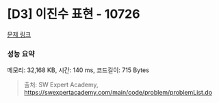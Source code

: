 # [D3] 이진수 표현 - 10726 

[문제 링크](https://swexpertacademy.com/main/code/problem/problemDetail.do?contestProbId=AXRSXf_a9qsDFAXS) 

### 성능 요약

메모리: 32,168 KB, 시간: 140 ms, 코드길이: 715 Bytes



> 출처: SW Expert Academy, https://swexpertacademy.com/main/code/problem/problemList.do